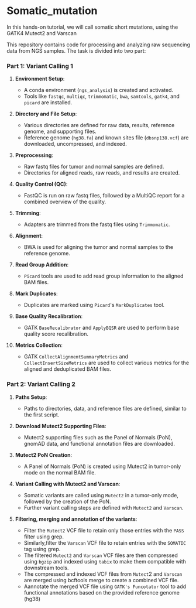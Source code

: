 # Somatic_mutation
In this hands-on tutorial, we will call somatic short mutations, using the GATK4 Mutect2 and Varscan

This repository contains code for processing and analyzing raw sequencing data from NGS samples. The task is divided into two part:


### Part 1: Variant Calling 1

1. **Environment Setup**: 
   - A conda environment (`ngs_analysis`) is created and activated.
   - Tools like `fastqc`, `multiqc`, `trimmomatic`, `bwa`, `samtools`, `gatk4`, and `picard` are installed.

2. **Directory and File Setup**: 
   - Various directories are defined for raw data, results, reference genome, and supporting files.
   - Reference genome (`hg38.fa`) and known sites file (`dbsnp138.vcf`) are downloaded, uncompressed, and indexed.

3. **Preprocessing**: 
   - Raw fastq files for tumor and normal samples are defined.
   - Directories for aligned reads, raw reads, and results are created.

4. **Quality Control (QC)**:
   - FastQC is run on raw fastq files, followed by a MultiQC report for a combined overview of the quality.

5. **Trimming**:
   - Adapters are trimmed from the fastq files using `Trimmomatic`.

6. **Alignment**:
   - BWA is used for aligning the tumor and normal samples to the reference genome.

7. **Read Group Addition**:
   - `Picard` tools are used to add read group information to the aligned BAM files.

8. **Mark Duplicates**:
   - Duplicates are marked using `Picard`'s `MarkDuplicates` tool.

9. **Base Quality Recalibration**:
   - GATK `BaseRecalibrator` and `ApplyBQSR` are used to perform base quality score recalibration.

10. **Metrics Collection**:
    - GATK `CollectAlignmentSummaryMetrics` and `CollectInsertSizeMetrics` are used to collect various metrics for the aligned and deduplicated BAM files.


### Part 2: Variant Calling 2

1. **Paths Setup**: 
   - Paths to directories, data, and reference files are defined, similar to the first script.

2. **Download Mutect2 Supporting Files**:
   - Mutect2 supporting files such as the Panel of Normals (PoN), gnomAD data, and functional annotation files are downloaded.

3. **Mutect2 PoN Creation**:
   - A Panel of Normals (PoN) is created using Mutect2 in tumor-only mode on the normal BAM file.

4. **Variant Calling with Mutect2 and Varscan**:
   - Somatic variants are called using `Mutect2` in a tumor-only mode, followed by the creation of the PoN.
   - Further variant calling steps are defined with `Mutect2` and `Varscan`.

5. **Filtering, merging and annotation of the variants**:
   - Filter the `Mutect2` VCF file to retain only those entries with the `PASS` filter using grep.
   - Similarly,filter the `Varscan` VCF file to retain entries with the `SOMATIC` tag using grep.
   - The filtered `Mutect2` and `Varscan` VCF files are then compressed using `bgzip` and indexed using `tabix` to make them compatible with downstream tools.
   - The compressed and indexed VCF files from `Mutect`2 and `Varscan` are merged using bcftools merge to create a combined VCF file.
   - Aannotate the merged VCF file using `GATK's Funcotator` tool to add functional annotations based on the provided reference genome (hg38) 
